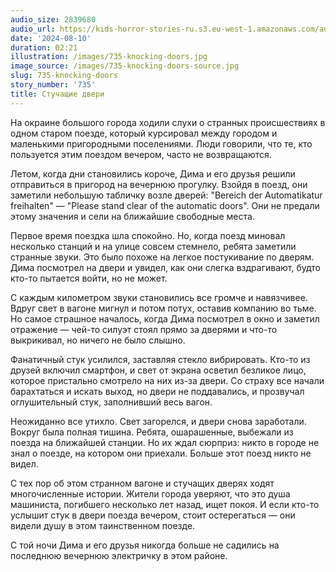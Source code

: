 ```yaml
---
audio_size: 2839680
audio_url: https://kids-horror-stories-ru.s3.eu-west-1.amazonaws.com/audio/735-knocking-doors.mp3
date: '2024-08-10'
duration: 02:21
illustration: /images/735-knocking-doors.jpg
image_source: /images/735-knocking-doors-source.jpg
slug: 735-knocking-doors
story_number: '735'
title: Стучащие двери
---
```


На окраине большого города ходили слухи о странных происшествиях в одном старом поезде, который курсировал между городом и маленькими пригородными поселениями. Люди говорили, что те, кто пользуется этим поездом вечером, часто не возвращаются.

Летом, когда дни становились короче, Дима и его друзья решили отправиться в пригород на вечернюю прогулку. Взойдя в поезд, они заметили небольшую табличку возле дверей: "Bereich der Automatikatur freihalten" — "Please stand clear of the automatic doors". Они не предали этому значения и сели на ближайшие свободные места.

Первое время поездка шла спокойно. Но, когда поезд миновал несколько станций и на улице совсем стемнело, ребята заметили странные звуки. Это было похоже на легкое постукивание по дверям. Дима посмотрел на двери и увидел, как они слегка вздрагивают, будто кто-то пытается войти, но не может.

С каждым километром звуки становились все громче и навязчивее. Вдруг свет в вагоне мигнул и потом потух, оставив компанию во тьме. Но самое страшное началось, когда Дима посмотрел в окно и заметил отражение — чей-то силуэт стоял прямо за дверями и что-то выкрикивал, но ничего не было слышно.

Фанатичный стук усилился, заставляя стекло вибрировать. Кто-то из друзей включил смартфон, и свет от экрана осветил безликое лицо, которое пристально смотрело на них из-за двери. Со страху все начали барахтаться и искать выход, но двери не поддавались, и прозвучал оглушительный стук, заполнивший весь вагон.

Неожиданно все утихло. Свет загорелся, и двери снова заработали. Вокруг была полная тишина. Ребята, ошарашенные, выбежали из поезда на ближайшей станции. Но их ждал сюрприз: никто в городе не знал о поезде, на котором они приехали. Больше этот поезд никто не видел.

С тех пор об этом странном вагоне и стучащих дверях ходят многочисленные истории. Жители города уверяют, что это душа машиниста, погибшего несколько лет назад, ищет покоя. И если кто-то услышит стук в двери поезда вечером, стоит остерегаться — они видели душу в этом таинственном поезде.

С той ночи Дима и его друзья никогда больше не садились на последнюю вечернюю электричку в этом районе.